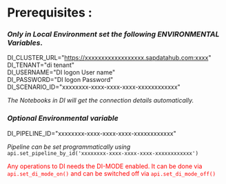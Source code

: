 # Prerequisites : 

### _Only in Local Environment set the following ENVIRONMENTAL Variables_.

DI_CLUSTER_URL="https://xxxxxxxxxxxxxxxxxx.sapdatahub.com:xxxx" <br>
DI_TENANT="di tenant" <br>
DI_USERNAME="DI logon User name" <br>
DI_PASSWORD="DI logon Password" <br>
DI_SCENARIO_ID="xxxxxxxx-xxxx-xxxx-xxxx-xxxxxxxxxxxx"<br>

_The Notebooks in DI will get the connection details automatically._

### _Optional Environmental variable_

DI_PIPELINE_ID="xxxxxxxx-xxxx-xxxx-xxxx-xxxxxxxxxxxx"<br>

_Pipeline can be set programmatically using_ `api.set_pipeline_by_id('xxxxxxxx-xxxx-xxxx-xxxx-xxxxxxxxxxxx')`

<font color="red"> Any operations to DI needs the DI-MODE enabled. It can be done via `api.set_di_mode_on()` and can be switched off via `api.set_di_mode_off()` </font>